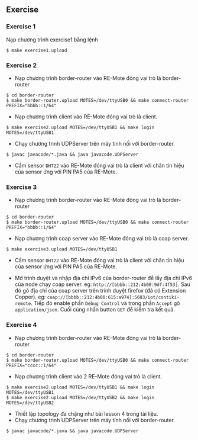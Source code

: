 ## Exercise

### Exercise 1
Nạp chương trình exercise1 bằng lệnh

```
$ make exercise1.upload
```

### Exercise 2

- Nạp chương trình border-router vào RE-Mote đóng vai trò là border-router

 ```
 $ cd border-router
 $ make border-router.upload MOTES=/dev/ttyUSB0 && make connect-router PREFIX="bbbb::1/64"
 ```
- Nạp chương trình client vào RE-Mote đóng vai trò là client.

 ```
 $ make exercise2.upload MOTES=/dev/ttyUSB1 && make login MOTES=/dev/ttyUSB1
 ```

- Chạy chương trình UDPServer trên máy tính nối với border-router.

 ```
 $ javac javacode/*.java && java javacode.UDPServer 

 ```

- Cắm sensor `DHT22` vào RE-Mote đóng vai trò là client với chân tín hiệu của sensor ứng với PIN PA5 của RE-Mote. 

### Exercise 3

- Nạp chương trình border-router vào RE-Mote đóng vai trò là border-router

 ```
 $ cd border-router
 $ make border-router.upload MOTES=/dev/ttyUSB0 && make connect-router PREFIX="bbbb::1/64"
 ```

- Nạp chương trình coap server vào RE-Mote đóng vai trò là coap server.

 ```
 $ make exercise3.upload MOTES=/dev/ttyUSB1
 ```
 
- Cắm sensor `DHT22` vào RE-Mote đóng vai trò là client với chân tín hiệu của sensor ứng với PIN PA5 của RE-Mote.

- Mở trình duyệt và nhập địa chỉ IPv6 của border-router để lấy địa chỉ IPv6 của node chạy coap server. eg: `http://[bbbb::212:4b00:9df:4f53]`. Sau đó gõ địa chỉ của coap server trên trình duyệt firefox (đã có Extension Copper). eg: `coap://[bbbb::212:4b00:615:a974]:5683/iot/contiki-remote`. Tiếp đó enable phần `Debug Control` và trong phần `Accept` gõ `application/json`. Cuối cùng nhấn button `GET` để kiểm tra kết quả.

### Exercise 4

- Nạp chương trình border-router vào RE-Mote đóng vai trò là border-router

 ```
 $ cd border-router
 $ make border-router.upload MOTES=/dev/ttyUSB0 && make connect-router PREFIX="cccc::1/64"
 ```
- Nạp chương trình client vào 2 RE-Mote đóng vai trò là client.
 
 ```
 $ make exercise2.upload MOTES=/dev/ttyUSB1 && make login MOTES=/dev/ttyUSB1
 $ make exercise2.upload MOTES=/dev/ttyUSB2 && make login MOTES=/dev/ttyUSB2
 ```

- Thiết lập topology đa chặng như bài lesson 4 trong tài liệu.
- Chạy chương trình UDPServer trên máy tính nối với border-router.

 ```
 $ javac javacode/*.java && java javacode.UDPServer 

 ```